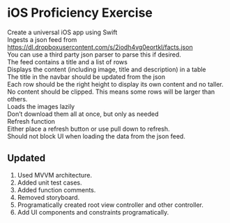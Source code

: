 # iOS Proficiency Exercise
Create a universal iOS app using Swift \
Ingests a json feed from https://dl.dropboxusercontent.com/s/2iodh4vg0eortkl/facts.json \
You can use a third party json parser to parse this if desired. \
The feed contains a title and a list of rows \
Displays the content (including image, title and description) in a table \
The title in the navbar should be updated from the json \
Each row should be the right height to display its own content and no taller. No content should be clipped. This means some rows will be larger than others. \
Loads the images lazily \
Don’t download them all at once, but only as needed \
Refresh function \
Either place a refresh button or use pull down to refresh. \
Should not block UI when loading the data from the json feed.

## Updated 
1. Used MVVM architecture.
2. Added unit test cases.
3. Added function comments.
4. Removed storyboard.
5. Programatically created root view controller and other controller.
6. Add UI components and constraints programatically.
